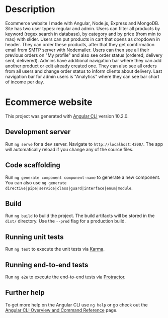 # Description

Ecommerce website I made with Angular, Node.js, Express and MongoDB. Site has two user types: regular and admin. Users can filter all products by keyword (regex search in database), by category and by price (from min to max) with slider. Users can put products in cart that opens as dropdown in header. They can order these products, after that they get comfirmation email from SMTP server with Nodemailer. Users can then see all their previous orders on "My profile" and also see order status (ordered, delivery sent, delivered). Admins have additional navigation bar where they can add another product or edit already created one. They can also see all orders from all users and change order status to inform clients about delivery. Last navigation bar for admin users is "Analytics" where they can see bar chart of income per day. 

# Ecommerce website

This project was generated with [Angular CLI](https://github.com/angular/angular-cli) version 10.2.0.

## Development server

Run `ng serve` for a dev server. Navigate to `http://localhost:4200/`. The app will automatically reload if you change any of the source files.

## Code scaffolding

Run `ng generate component component-name` to generate a new component. You can also use `ng generate directive|pipe|service|class|guard|interface|enum|module`.

## Build

Run `ng build` to build the project. The build artifacts will be stored in the `dist/` directory. Use the `--prod` flag for a production build.

## Running unit tests

Run `ng test` to execute the unit tests via [Karma](https://karma-runner.github.io).

## Running end-to-end tests

Run `ng e2e` to execute the end-to-end tests via [Protractor](http://www.protractortest.org/).

## Further help

To get more help on the Angular CLI use `ng help` or go check out the [Angular CLI Overview and Command Reference](https://angular.io/cli) page.
